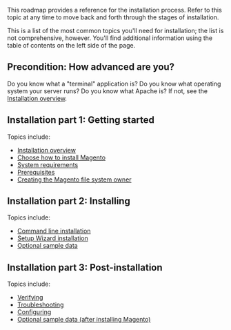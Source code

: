 <div markdown="1">

This roadmap provides a reference for the installation process. Refer to this topic at any time to move back and forth through the stages of installation.

This is a list of the most common topics you'll need for installation; the list is not comprehensive, however. You'll find additional information using the table of contents on the left side of the page.

## Precondition: How advanced are you?

Do you know what a "terminal" application is? Do you know what operating system your server runs? Do you know what Apache is? If not, see the <a href="{{ site.gdeurl }}install-gde/bk-install-guide.html">Installation overview</a>.

## Installation part 1: Getting started
Topics include:

*	<a href="{{ site.gdeurl }}install-gde/bk-install-guide.html">Installation overview</a>
*	<a href="{{ site.gdeurl }}install-gde/install/pre-install.html">Choose how to install Magento</a>
*	<a href="{{ site.gdeurl }}install-gde/system-requirements.html">System requirements</a>
*	<a href="{{ site.gdeurl }}install-gde/prereq/prereq-overview.html">Prerequisites</a>
*	<a href="{{ site.gdeurl }}install-gde/prereq/apache-user.html">Creating the Magento file system owner</a>

## Installation part 2: Installing
Topics include:

*	<a href="{{ site.gdeurl }}install-gde/install/cli/install-cli.html">Command line installation</a>
*	<a href="{{ site.gdeurl }}install-gde/install/web/install-web.html">Setup Wizard installation</a>
*	<a href="{{ site.gdeurl }}install-gde/install/web/install-web-sample-data.html">Optional sample data</a>

## Installation part 3: Post-installation
Topics include:

*	<a href="{{ site.gdeurl }}install-gde/install/verify.html">Verifying</a>
*	<a href="{{ site.gdeurl }}install-gde/trouble/tshoot.html">Troubleshooting</a>
*	<a href="{{ site.gdeurl }}install-gde/install/post-install-config.html">Configuring</a>
*	<a href="{{ site.gdeurl }}install-gde/install/sample-data-after-magento.html">Optional sample data (after installing Magento)</a>